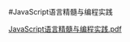 #JavaScript语言精髓与编程实践

[JavaScript语言精髓与编程实践.pdf](https://github.com/SuperCV/Book/blob/master/%E5%89%8D%E7%AB%AF/JavaScript%E8%AF%AD%E8%A8%80%E7%B2%BE%E9%AB%93%E4%B8%8E%E7%BC%96%E7%A8%8B%E5%AE%9E%E8%B7%B5.pdf)

